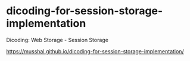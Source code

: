 # dicoding-for-session-storage-implementation
Dicoding: Web Storage - Session Storage

https://musshal.github.io/dicoding-for-session-storage-implementation/
